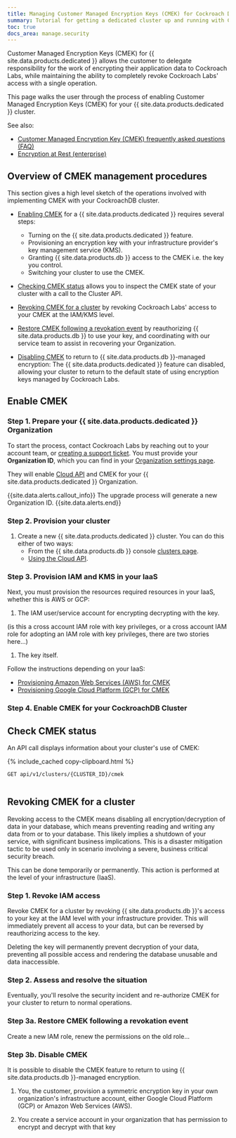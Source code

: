 ```yaml
---
title: Managing Customer Managed Encryption Keys (CMEK) for Cockroach Dedicated
summary: Tutorial for getting a dedicated cluster up and running with Customer Managed Encryption Keys (CMEK)
toc: true
docs_area: manage.security
---
```


Customer Managed Encryption Keys (CMEK) for {{ site.data.products.dedicated }} allows the customer to delegate responsibility for the work of encrypting their application data to Cockroach Labs, while maintaining the ability to completely revoke Cockroach Labs' access with a single operation.

This page walks the user through the process of enabling Customer Managed Encryption Keys (CMEK) for your {{ site.data.products.dedicated }} cluster.

See also:

- [Customer Managed Encryption Key (CMEK) frequently asked questions (FAQ)](cmek-faq.html)
- [Encryption at Rest (enterprise)](../{{site.versions["stable"]}}/security-reference/encryption.html#encryption-at-rest-enterprise)

## Overview of CMEK management procedures

This section gives a high level sketch of the operations involved with implementing CMEK with your CockroachDB cluster.

- [Enabling CMEK](#enable-cmek) for a {{ site.data.products.dedicated }} requires several steps:

	- Turning on the {{ site.data.products.dedicated }} feature.
	- Provisioning an encryption key with your infrastructure provider's key management service (KMS).
	- Granting {{ site.data.products.db }} access to the CMEK i.e. the key you control.
	- Switching your cluster to use the CMEK.

- [Checking CMEK status](#check-cmek-status) allows you to inspect the CMEK state of your cluster with a call to the Cluster API.

- [Revoking CMEK for a cluster](#revoking-cmek-for-a-cluster) by revoking Cockroach Labs' access to your CMEK at the IAM/KMS level.

- [Restore CMEK following a revokation event](#step-3a-restore-cmek-following-a-revokation-event) by reauthorizing {{ site.data.products.db }} to use your key, and coordinating with our service team to assist in recovering your Organization.

- [Disabling CMEK](#step-3b-disable-cmek) to return to {{ site.data.products.db }}-managed encryption: The {{ site.data.products.dedicated }} feature can disabled, allowing your cluster to return to the default state of using encryption keys managed by Cockroach Labs.

## Enable CMEK

### Step 1. Prepare your {{ site.data.products.dedicated }} Organization

To start the process, contact Cockroach Labs by reaching out to your account team, or [creating a support ticket](https://support.cockroachlabs.com/). You must provide your **Organization ID**, which you can find in your [Organization settings page](https://cockroachlabs.cloud/settings).

They will enable [Cloud API](https://www.cockroachlabs.com/docs/cockroachcloud/cloud-api.html) and CMEK for your {{ site.data.products.dedicated }} Organization.

{{site.data.alerts.callout_info}}
The upgrade process will generate a new Organization ID.
{{site.data.alerts.end}}

### Step 2. Provision your cluster

1. Create a new {{ site.data.products.dedicated }} cluster. You can do this either of two ways:
	- From the {{ site.data.products.db }} console [clusters page](https://cockroachlabs.cloud/cluster).
	- [Using the Cloud API](cloud-api.html#create-a-new-cluster). 

### Step 3. Provision IAM and KMS in your IaaS

Next, you must provision the resources required resources in your IaaS, whether this is AWS or GCP:

1. The IAM user/service account for encrypting decrypting with the key.

 (is this a cross account IAM role with key privileges, or a cross account IAM role for adopting an IAM role with key privileges, there are two stories here...)
1. The key itself.

Follow the instructions depending on your IaaS:

- [Provisioning Amazon Web Services (AWS) for CMEK](cmek-ops-aws.html)
- [Provisioning Google Cloud Platform (GCP) for CMEK](cmek-ops-gcp.html) 

### Step 4. Enable CMEK for your CockroachDB Cluster

## Check CMEK status

An API call displays information about your cluster's use of CMEK: 

{% include_cached copy-clipboard.html %}
```shell
GET api/v1/clusters/{CLUSTER_ID}/cmek
```

```txt

```

## Revoking CMEK for a cluster

Revoking access to the CMEK means disabling all encryption/decryption of data in your database, which means preventing reading and writing any data from or to your database. This likely implies a shutdown of your service, with significant business implications. This is a disaster mitigation tactic to be used only in scenario involving a severe, business critical security breach.

This can be done temporarily or permanently. This action is performed at the level of your infrastructure (IaaS).

### Step 1. Revoke IAM access

Revoke CMEK for a cluster by revoking {{ site.data.products.db }}'s access to your key at the IAM level with your infrastructure provider. This will immediately prevent all access to your data, but can be reversed by reauthorizing access to the key.

Deleting the key will permanently prevent decryption of your data, preventing all possible access and rendering the database unusable and data inaccessible.

### Step 2. Assess and resolve the situation

Eventually, you'll resolve the security incident and re-authorize CMEK for your cluster to return to normal operations.

### Step 3a. Restore CMEK following a revokation event

Create a new IAM role, renew the permissions on the old role...

### Step 3b. Disable CMEK

It is possible to disable the CMEK feature to return to using {{ site.data.products.db }}-managed encryption.
1. You, the customer, provision a symmetric encryption key in your own organization's infrastructure account, either Google Cloud Platform (GCP) or Amazon Web Services (AWS).

1. You create a service account in your organization that has permission to encrypt and decrypt with that key